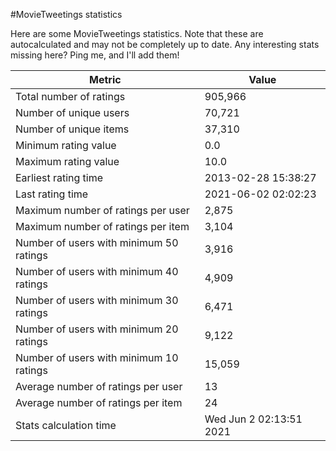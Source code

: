 #MovieTweetings statistics

Here are some MovieTweetings statistics. Note that these are autocalculated and may not be completely up to date. Any interesting stats missing here? Ping me, and I'll add them!

Metric | Value
--- | ---
Total number of ratings                 | 905,966
Number of unique users                  | 70,721
Number of unique items                  | 37,310
Minimum rating value                    | 0.0
Maximum rating value                    | 10.0
Earliest rating time                    | 2013-02-28 15:38:27
Last rating time                        | 2021-06-02 02:02:23
Maximum number of ratings per user      | 2,875
Maximum number of ratings per item      | 3,104
Number of users with minimum 50 ratings | 3,916
Number of users with minimum 40 ratings | 4,909
Number of users with minimum 30 ratings | 6,471
Number of users with minimum 20 ratings | 9,122
Number of users with minimum 10 ratings | 15,059
Average number of ratings per user      | 13
Average number of ratings per item      | 24
Stats calculation time                  | Wed Jun  2 02:13:51 2021

